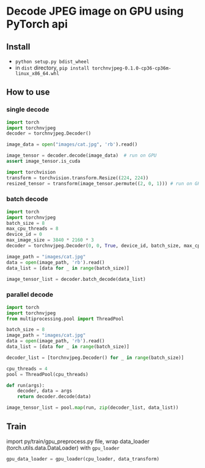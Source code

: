 # Decode JPEG image on GPU using PyTorch api

## Install

- `python setup.py bdist_wheel`
- in `dist` directory, `pip install torchnvjpeg-0.1.0-cp36-cp36m-linux_x86_64.whl`

## How to use

### single decode

```python
import torch
import torchnvjpeg
decoder = torchnvjpeg.Decoder()

image_data = open("images/cat.jpg", 'rb').read()

image_tensor = decoder.decode(image_data)  # run on GPU
assert image_tensor.is_cuda

import torchvision
transform = torchvision.transform.Resize((224, 224))
resized_tensor = transform(image_tensor.permute((2, 0, 1))) # run on GPU
```

### batch decode

```python
import torch
import torchnvjpeg
batch_size = 8
max_cpu_threads = 8
device_id = 0
max_image_size = 3840 * 2160 * 3
decoder = torchnvjpeg.Decoder(0, 0, True, device_id, batch_size, max_cpu_threads, max_image_size, torch.cuda.current_stream(device_id))

image_path = "images/cat.jpg"
data = open(image_path, 'rb').read()
data_list = [data for _ in range(batch_size)]

image_tensor_list = decoder.batch_decode(data_list)
```

### parallel decode

```python
import torch
import torchnvjpeg
from multiprocessing.pool import ThreadPool

batch_size = 8
image_path = "images/cat.jpg"
data = open(image_path, 'rb').read()
data_list = [data for _ in range(batch_size)]

decoder_list = [torchnvjpeg.Decoder() for _ in range(batch_size)]

cpu_threads = 4
pool = ThreadPool(cpu_threads)

def run(args):
    decoder, data = args
    return decoder.decode(data)

image_tensor_list = pool.map(run, zip(decoder_list, data_list))


```

## Train

import py/train/gpu_preprocess.py file, wrap data_loader (torch.utils.data.DataLoader) with `gpu_loader`
```python
gpu_data_loader = gpu_loader(cpu_loader, data_transform)
```